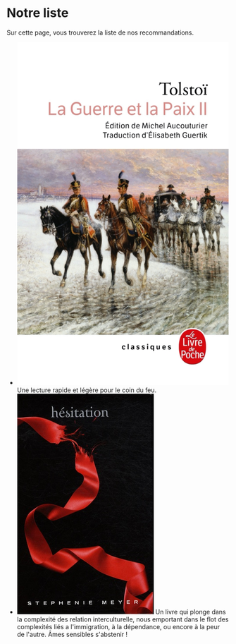 # Notre liste

Sur cette page, vous trouverez la liste de nos recommandations.

- ![guerre-et-paix](couvertures/guerre-et-paix.jpeg) Une lecture rapide et légère pour le coin du feu.
- ![hesitation](couvertures/hesitation.jpg) Un livre qui plonge dans la complexité des relation interculturelle, nous emportant dans le flot des complexités liés a l'immigration, à la dépendance, ou encore à la peur de l'autre. Âmes sensibles s'abstenir !
